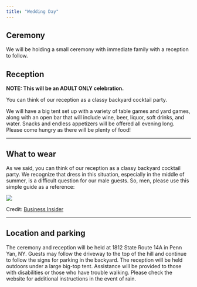 ```yaml
---
title: "Wedding Day"
---
```


Ceremony
--------
We will be holding a small ceremony with immediate family with a reception to follow.

Reception
---------
**NOTE: This will be an ADULT ONLY celebration.**

You can think of our reception as a classy backyard cocktail party.

We will have a big tent set up with a variety of table games and yard games, along with an open bar that will include wine, beer, liquor, soft drinks, and water. Snacks and endless appetizers will be offered all evening long. Please come hungry as there will be plenty of food!

---

What to wear
------------
As we said, you can think of our reception as a classy backyard cocktail party. We recognize that dress in this situation, especially in the middle of summer, is a difficult question for our male guests. So, men, please use this simple guide as a reference:

<img src="https://static1.businessinsider.com/image/5751b32991058427008c69f5-1041/jpmorgandresscodeskitch.jpg" />
<p>Credit: <a href="https://www.businessinsider.com/jp-morgans-relaxed-dress-code-2016-6">Business Insider</a></p>

---

Location and parking
--------------------
The ceremony and reception will be held at 1812 State Route 14A in Penn Yan, NY. Guests may follow the driveway to the top of the hill and continue to follow the signs for parking in the backyard. The reception will be held outdoors under a large big-top tent. Assistance will be provided to those with disabilities or those who have trouble walking. Please check the website for additional instructions in the event of rain. 
